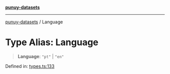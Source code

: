 [**punuy-datasets**](../README.md)

***

[punuy-datasets](../README.md) / Language

# Type Alias: Language

> **Language**: `"pt"` \| `"en"`

Defined in: [types.ts:133](https://github.com/andrefs/punuy-datasets/blob/03851b8f48601847a6d913b268f740f2a64bc939/src/lib/types.ts#L133)
